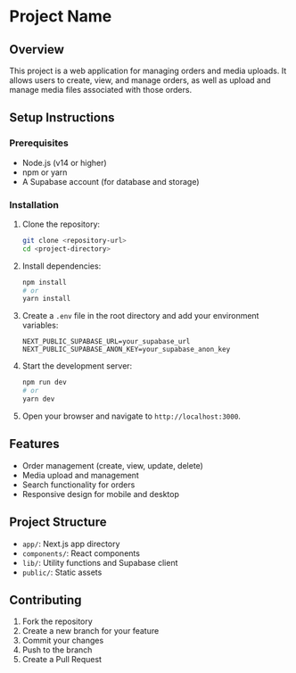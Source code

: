 # Project Name

## Overview

This project is a web application for managing orders and media uploads. It allows users to create, view, and manage orders, as well as upload and manage media files associated with those orders.

## Setup Instructions

### Prerequisites

- Node.js (v14 or higher)
- npm or yarn
- A Supabase account (for database and storage)

### Installation

1. Clone the repository:

   ```bash
   git clone <repository-url>
   cd <project-directory>
   ```

2. Install dependencies:

   ```bash
   npm install
   # or
   yarn install
   ```

3. Create a `.env` file in the root directory and add your environment variables:

   ```
   NEXT_PUBLIC_SUPABASE_URL=your_supabase_url
   NEXT_PUBLIC_SUPABASE_ANON_KEY=your_supabase_anon_key
   ```

4. Start the development server:

   ```bash
   npm run dev
   # or
   yarn dev
   ```

5. Open your browser and navigate to `http://localhost:3000`.

## Features

- Order management (create, view, update, delete)
- Media upload and management
- Search functionality for orders
- Responsive design for mobile and desktop

## Project Structure

- `app/`: Next.js app directory
- `components/`: React components
- `lib/`: Utility functions and Supabase client
- `public/`: Static assets

## Contributing

1. Fork the repository
2. Create a new branch for your feature
3. Commit your changes
4. Push to the branch
5. Create a Pull Request
